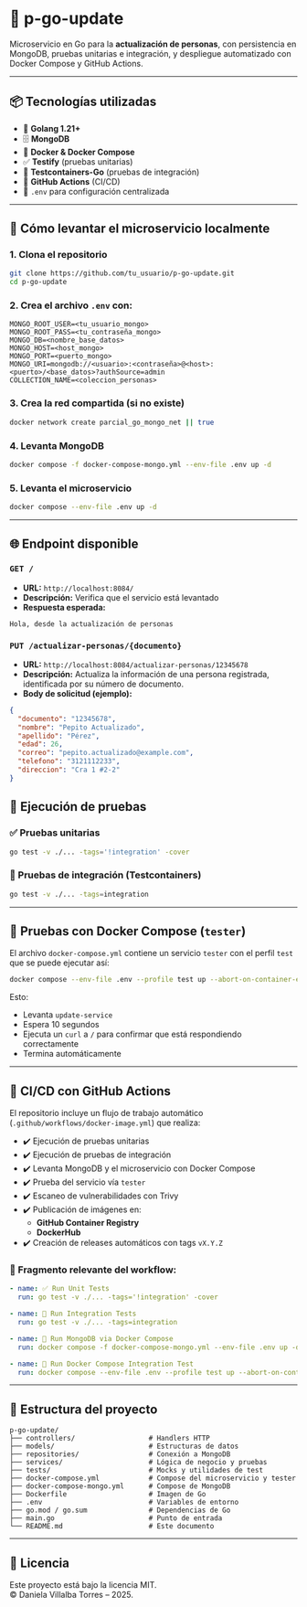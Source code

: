 # 🧩 p-go-update

Microservicio en Go para la **actualización de personas**, con persistencia en MongoDB, pruebas unitarias e integración, y despliegue automatizado con Docker Compose y GitHub Actions.

---

## 📦 Tecnologías utilizadas

- 🧠 **Golang 1.21+**
- 🗄️ **MongoDB**
- 🐳 **Docker & Docker Compose**
- ✅ **Testify** (pruebas unitarias)
- 🧪 **Testcontainers-Go** (pruebas de integración)
- 🔁 **GitHub Actions** (CI/CD)
- 🔐 `.env` para configuración centralizada

---

## 🚀 Cómo levantar el microservicio localmente

### 1. Clona el repositorio

```bash
git clone https://github.com/tu_usuario/p-go-update.git
cd p-go-update
```

### 2. Crea el archivo `.env` con:

```env
MONGO_ROOT_USER=<tu_usuario_mongo>
MONGO_ROOT_PASS=<tu_contraseña_mongo>
MONGO_DB=<nombre_base_datos>
MONGO_HOST=<host_mongo>
MONGO_PORT=<puerto_mongo>
MONGO_URI=mongodb://<usuario>:<contraseña>@<host>:<puerto>/<base_datos>?authSource=admin
COLLECTION_NAME=<coleccion_personas>
```

### 3. Crea la red compartida (si no existe)

```bash
docker network create parcial_go_mongo_net || true
```

### 4. Levanta MongoDB

```bash
docker compose -f docker-compose-mongo.yml --env-file .env up -d
```

### 5. Levanta el microservicio

```bash
docker compose --env-file .env up -d
```

---

## 🌐 Endpoint disponible

### `GET /`

- **URL:** `http://localhost:8084/`
- **Descripción:** Verifica que el servicio está levantado
- **Respuesta esperada:**

```text
Hola, desde la actualización de personas
```

### `PUT /actualizar-personas/{documento}`

- **URL:** `http://localhost:8084/actualizar-personas/12345678`
- **Descripción:** Actualiza la información de una persona registrada, identificada por su número de documento.
- **Body de solicitud (ejemplo):**

```json
{
  "documento": "12345678",
  "nombre": "Pepito Actualizado",
  "apellido": "Pérez",
  "edad": 26,
  "correo": "pepito.actualizado@example.com",
  "telefono": "3121112233",
  "direccion": "Cra 1 #2-2"
}

```

## 🧪 Ejecución de pruebas

### ✅ Pruebas unitarias

```bash
go test -v ./... -tags='!integration' -cover
```

### 🧪 Pruebas de integración (Testcontainers)

```bash
go test -v ./... -tags=integration
```

---

## 🧪 Pruebas con Docker Compose (`tester`)

El archivo `docker-compose.yml` contiene un servicio `tester` con el perfil `test` que se puede ejecutar así:

```bash
docker compose --env-file .env --profile test up --abort-on-container-exit
```

Esto:

- Levanta `update-service`
- Espera 10 segundos
- Ejecuta un `curl` a `/` para confirmar que está respondiendo correctamente
- Termina automáticamente

---

## 🔁 CI/CD con GitHub Actions

El repositorio incluye un flujo de trabajo automático (`.github/workflows/docker-image.yml`) que realiza:

- ✔️ Ejecución de pruebas unitarias
- ✔️ Ejecución de pruebas de integración
- ✔️ Levanta MongoDB y el microservicio con Docker Compose
- ✔️ Prueba del servicio vía `tester`
- ✔️ Escaneo de vulnerabilidades con Trivy
- ✔️ Publicación de imágenes en:
  - **GitHub Container Registry**
  - **DockerHub**
- ✔️ Creación de releases automáticos con tags `vX.Y.Z`

### 📄 Fragmento relevante del workflow:

```yaml
- name: ✅ Run Unit Tests
  run: go test -v ./... -tags='!integration' -cover

- name: 🧪 Run Integration Tests
  run: go test -v ./... -tags=integration

- name: 🧱 Run MongoDB via Docker Compose
  run: docker compose -f docker-compose-mongo.yml --env-file .env up -d

- name: 🔁 Run Docker Compose Integration Test
  run: docker compose --env-file .env --profile test up --abort-on-container-exit
```

---

## 📁 Estructura del proyecto

```
p-go-update/
├── controllers/                  # Handlers HTTP
├── models/                       # Estructuras de datos
├── repositories/                 # Conexión a MongoDB
├── services/                     # Lógica de negocio y pruebas
├── tests/                        # Mocks y utilidades de test
├── docker-compose.yml            # Compose del microservicio y tester
├── docker-compose-mongo.yml      # Compose de MongoDB
├── Dockerfile                    # Imagen de Go
├── .env                          # Variables de entorno
├── go.mod / go.sum               # Dependencias de Go
├── main.go                       # Punto de entrada
└── README.md                     # Este documento
```

---

## 📜 Licencia

Este proyecto está bajo la licencia MIT.  
© Daniela Villalba Torres – 2025.